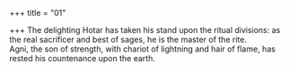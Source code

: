 +++
title = "01"

+++
The delighting Hotar has taken his stand upon the ritual divisions: as the  real sacrificer and best of sages, he is the master of the rite.  
Agni, the son of strength, with chariot of lightning and hair of flame,  has rested his countenance upon the earth.  